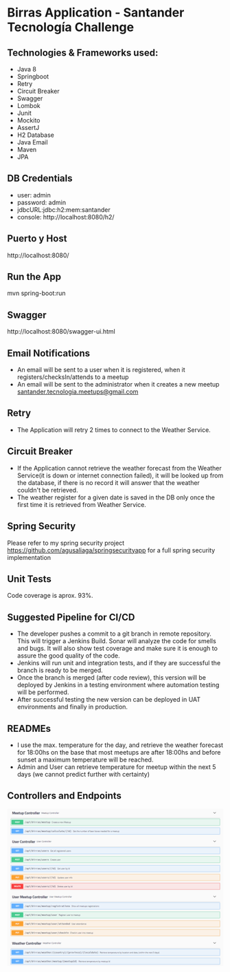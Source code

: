 # Birras Application - Santander Tecnología Challenge

## Technologies & Frameworks used:

- Java 8
- Springboot 
- Retry
- Circuit Breaker
- Swagger
- Lombok
- Junit
- Mockito
- AssertJ
- H2 Database
- Java Email
- Maven
- JPA

## DB Credentials
- user: admin 
- password: admin
- jdbcURL:jdbc:h2:mem:santander
- console: http://localhost:8080/h2/

## Puerto y Host
http://localhost:8080/

## Run the App
mvn spring-boot:run

## Swagger
http://localhost:8080/swagger-ui.html

## Email Notifications
- An email will be sent to a user when it is registered, when it registers/checksIn/attends to a meetup
- An email will be sent to the administrator when it creates a new meetup santander.tecnologia.meetups@gmail.com

## Retry
- The Application will retry 2 times to connect to the Weather Service.

## Circuit Breaker
- If the Application cannot retrieve the weather forecast from the Weather Service(it is down or internet connection failed), it will be looked up from the database, if there is no record it will answer that the weather couldn't be retrieved.
- The weather register for a given date is saved in the DB only once the first time it is retrieved from Weather Service.

## Spring Security
Please refer to my spring security project https://github.com/agusaliaga/springsecurityapp for a full spring security implementation

## Unit Tests
Code coverage is aprox. 93%.

## Suggested Pipeline for CI/CD
- The developer pushes a commit to a git branch in remote repository. This will trigger a Jenkins Build. Sonar will analyze the code for smells and bugs. It will also show test coverage and make sure it is enough to assure the good quality of the code.
- Jenkins will run unit and integration tests, and if they are successful the branch is ready to be merged.
- Once the branch is merged (after code review), this version will be deployed by Jenkins in a testing environment where automation testing will be performed.
- After successful testing the new version can be deployed in UAT environments and finally in production.

## READMEs
- I use the max. temperature for the day, and retrieve the weather forecast for 18:00hs on the base that most meetups are after 18:00hs and before sunset a maximum temperature will be reached.
- Admin and User can retrieve temperature for meetup within the next 5 days (we cannot predict further with certainty)

## Controllers and Endpoints 
![alt text](https://github.com/agusaliaga/birrasApplication/blob/master/controllers.png)

